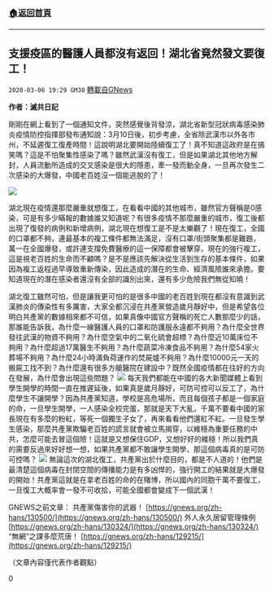 ###  [:house:返回首頁](https://github.com/ourhimalayas/txt)
---

## 支援疫區的醫護人員都沒有返回！湖北省竟然發文要復工！
`2020-03-06 19:29 GM30` [轉載自GNews](https://gnews.org/zh-hant/131983/)

**作者：滅共日記**

剛剛在網上看到了一個通知文件，突然感覺後背發涼，湖北省新型冠狀病毒感染肺炎疫情防控指揮部發布通知說：3月10日後，初步考慮，全省除武漢市以外各市州，不延遲復工復產時間！這說明湖北要開始陸續復工了！真不知道這政府是在搞笑嗎？這是不怕聚集性感染了嗎？雖然武漢沒有復工，但是如果湖北其他地方解封，人員流動所造成的交叉感染是很大的隱患，牽一發而動全身，一旦再次發生二次感染的大爆發，中國老百姓沒一個能逃脫的了！

![](https://s3-ap-northeast-1.amazonaws.com/news.guo.offload.media/wp-content/uploads/2020/03/06004500/%E5%9B%BE%E7%89%871-29.png)

湖北現在疫情還那麼嚴重就想復工，在看看中國的其他城市，雖然官方聲稱是0感染，可是有多少瞞報的數據誰又知道呢？有很多疫情不那麼嚴重的城市，復工後都出現了復發的病例和新增病例，湖北現在想復工是不是太樂觀了！現在復工，全國的口罩都不夠，連最基本的複工條件都無法滿足，沒有口罩/街頭聚集都是難題，萬一在全國爆發，或許連支撐免費醫療的這一保障都會被擊穿，現在的強行複工，這是視老百姓的生命而不顧嗎？是不是應該先解決從生活到生存的基本條件，如果因為複工返程過早導致重新傳染，因此造成的潛在的生命、經濟風險誰來承擔。要知道現在的潛在感染者還沒有全部的識別出來，還有多少危險我們無從知曉！

湖北復工雖然可怕，但是讓我更可怕的是很多中國的老百姓到現在都沒有意識到武漢肺炎的傳染性有多厲害，大家全都沉浸在共產黨營造歲月靜好中，但是希望各位明白共產黨的數據相來都不可信，如果真像中國官方聲稱的死亡人數那麼少的話，那誰能告訴我，為什麼一線醫護人員的口罩和防護服永遠都不夠用？為什麼全世界發往武漢的物資不夠用？為什麼空氣中的二氧化硫會超標？為什麼近10萬床位不夠用？為什麼超過17萬醫生不夠用？為什麼蔬菜冷凍食品不夠用？為什麼54家火葬場不夠用？為什麼24小時滿負荷運作的焚屍爐不夠用？為什麼10000元一天的搬屍工找不到？為什麼還有很多方艙醫院在建設中？既然全國疫情都在往好的方向在發展，為什麼會出現這些問題？
![](https://s3-ap-northeast-1.amazonaws.com/news.guo.offload.media/wp-content/uploads/2020/03/06004531/%E5%9B%BE%E7%89%872-28.png)
每天我們都能在中國的各大新聞媒體上看到學生開學的時間一直在推遲延後，如果真是歲月靜好，可防可控可以反工了，為什麼學生不讓開學？因為共產黨知道，學校是高危場所，而且每個孩子都是一個家庭的命，一旦學生開學，一人感染全校完蛋，那就是天下大亂，千萬不要看中國的家長現在有多麼的粉紅，等死一個獨生子女了，再來看看他們還紅不紅。一旦發生學生感染，那麼共產黨欺騙老百姓的謊言就會被立馬揭穿，以維穩為重要任務的中共，怎麼可能去冒這個險！這就是又想保住GDP，又想好好的維穩！所以我們真的需要反過來好好想一想，如果共產黨都不敢讓學生開學，那這個病毒真的是可防可控嗎？
![](https://s3-ap-northeast-1.amazonaws.com/news.guo.offload.media/wp-content/uploads/2020/03/06004600/%E5%9B%BE%E7%89%873-22.png)
無論這次的湖北復工，共產黨出於什麼目的，都是不人道的！他們是最清楚這個病毒在封閉空間的傳播能力是有多凶悍的，強行開工的結果就是大爆發的開始！共產黨這就是在拿老百姓的命的在賭博，所以國內的同胞千萬不要復工，一旦復工大概率會一發不可收拾，可能全國都會變成下一個武漢！

GNEWS之前文章： 
共產黨傷害你的武器！ [https://gnews.org/zh-hans/130500/](https://gnews.org/zh-hans/130500/) 
外人永久居留管理條例[https://gnews.org/zh-hans/130324/](https://gnews.org/zh-hans/130324/) 
 “無網”之課多麼荒唐！ [https://gnews.org/zh-hans/129215/](https://gnews.org/zh-hans/129215/)

（文章內容僅代表作者觀點）

0
